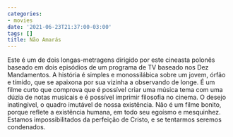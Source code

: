```yaml
---
categories:
- movies
date: '2021-06-23T21:37:00-03:00'
tags: []
title: Não Amarás
---
```


Este é um de dois longas-metragens dirigido por este cineasta polonês baseado em dois episódios de um programa de TV baseado nos Dez Mandamentos. A história é simples e monossilábica sobre um jovem, órfão e tímido, que se apaixona por sua vizinha a observando de longe. É um filme curto que comprova que é possível criar uma música tema com uma dúzia de notas musicais e é possível imprimir filosofia no cinema. O desejo inatingível, o quadro imutável de nossa existência. Não é um filme bonito, porque reflete a existência humana, em todo seu egoísmo e mesquinhez. Estamos impossibilitados da perfeição de Cristo, e se tentarmos seremos condenados.